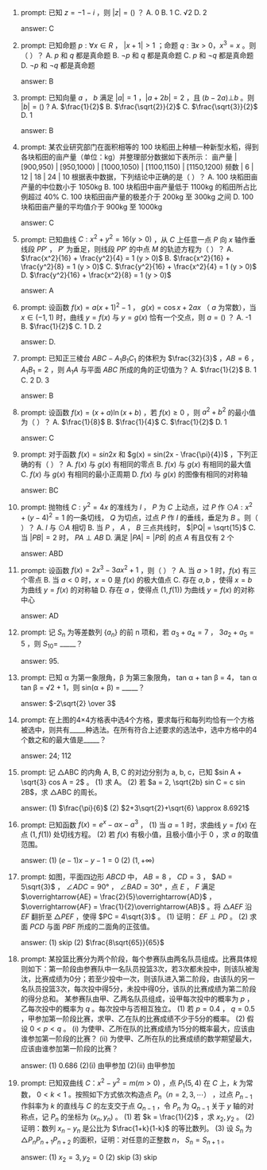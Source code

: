 1.  prompt: 已知 $z = -1 - i$ ，则 $|z| = ( )$ ？
A. 0
B. 1
C. √2
D. 2

    answer: C

2.  prompt: 已知命题 $p: \forall x \in R$ ， $|x+1|>1$ ；命题 $q:\exists x>0，x^3=x$ 。则（ ）？
A. $p$ 和 $q$ 都是真命题
B. $\neg p$ 和 $q$ 都是真命题
C. $p$ 和 $\neg q$ 都是真命题
D. $\neg p$ 和 $\neg q$ 都是真命题

    answer: B

3.  prompt: 已知向量 $a$ ， $b$ 满足 $|a|=1$ ，$|a+2b|=2$ ，且 $(b-2a)⊥b$ 。则 $|b|= ( )$ ?
A. $\frac{1}{2}$
B. $\frac{\sqrt{2}}{2}$
C. $\frac{\sqrt{3}}{2}$
D. $1$

    answer: B

4.  prompt: 某农业研究部门在面积相等的 100 块稻田上种植一种新型水稻，得到各块稻田的亩产量（单位：kg）并整理部分数据如下表所示：
亩产量 | [900,950) | [950,1000) | [1000,1050) | [1100,1150) | [1150,1200)
频数 | 6 | 12 | 18 | 24 | 10
根据表中数据，下列结论中正确的是（ ）？
A. 100 块稻田亩产量的中位数小于 1050kg
B. 100 块稻田中亩产量低于 1100kg 的稻田所占比例超过 40%
C. 100 块稻田亩产量的极差介于 200kg 至 300kg 之间
D. 100 块稻田亩产量的平均值介于 900kg 至 1000kg

    answer: C

5.  prompt: 已知曲线 $C : x^2 + y^2 = 16 (y > 0)$ ，从 $C$ 上任意一点 $P$ 向 $x$ 轴作垂线段 $PP'$ ， $P'$ 为垂足，则线段 $PP'$ 的中点 $M$ 的轨迹方程为（ ）？
A. $\frac{x^2}{16} + \frac{y^2}{4} = 1 (y > 0)$
B. $\frac{x^2}{16} + \frac{y^2}{8} = 1 (y > 0)$
C. $\frac{y^2}{16} + \frac{x^2}{4} = 1 (y > 0)$
D. $\frac{y^2}{16} + \frac{x^2}{8} = 1 (y > 0)$

    answer: A

6.  prompt: 设函数 $f(x) = a(x+1)^2 - 1$ ， $g(x) = \cos x + 2ax$ （ $a$ 为常数），当 $x \in (-1,1)$ 时，曲线 $y = f(x)$ 与 $y = g(x)$ 恰有一个交点，则 $a = ( )$ ？
A. -1
B. $\frac{1}{2}$
C. 1
D. 2

    answer: D.

7.  prompt: 已知正三棱台 $ABC-A_1B_1C_1$ 的体积为 $\frac{32}{3}$ ，$AB = 6$ ， $A_1B_1 = 2$ ，则 $A_1A$ 与平面 $ABC$ 所成的角的正切值为？
A. $\frac{1}{2}$
B. 1 
C. 2 
D. 3

    answer: B

8. prompt: 设函数 $f(x) = (x + a) \ln(x + b)$ ，若 $f(x) \geq 0$ ，则 $a^2 + b^2$ 的最小值为（ ）？
A. $\frac{1}{8}$
B. $\frac{1}{4}$
C. $\frac{1}{2}$
D. 1

    answer: C

9. prompt: 对于函数 $f(x) = sin 2x$ 和 $g(x) = sin(2x - \frac{\pi}{4})$ ，下列正确的有（ ）？
A. $f(x)$ 与 $g(x)$ 有相同的零点
B. $f(x)$ 与 $g(x)$ 有相同的最大值
C. $f(x)$ 与 $g(x)$ 有相同的最小正周期
D. $f(x)$ 与 $g(x)$ 的图像有相同的对称轴

    answer: BC

10. prompt: 抛物线 $C : y^2 = 4x$ 的准线为 $l$ ， $P$ 为 $C$ 上动点，过 $P$ 作 $\odot A : x^2 + (y-4)^2 = 1$ 的一条切线， $Q$ 为切点，过点 $P$ 作 $l$ 的垂线，垂足为 $B$ 。则（ ）？
A. $l$ 与 $\odot A$ 相切
B. 当 $P$ ， $A$ ， $B$ 三点共线时， $|PQ| = \sqrt{15}$
C. 当 $|PB| = 2$ 时， $PA \perp AB$
D. 满足 $|PA| = |PB|$ 的点 $A$ 有且仅有 2 个

    answer: ABD

11. prompt: 设函数 $f(x) = 2x^3 - 3ax^2 + 1$ ，则（ ）？
A. 当 $a > 1$ 时，$f(x)$ 有三个零点
B. 当 $a < 0$ 时，$x = 0$ 是 $f(x)$ 的极大值点
C. 存在 $a,b$ ，使得 $x = b$ 为曲线 $y = f(x)$ 的对称轴
D. 存在 $a$ ，使得点 $(1, f(1))$ 为曲线 $y = f(x)$ 的对称中心

    answer: AD

12. prompt: 记 $S_n$ 为等差数列 $\{a_n\}$ 的前 n 项和，若 $a_3 + a_4 = 7$ ， $3a_2 + a_5 = 5$ ，则 $S_{10} =$ _____？
 
    answer: 95.

13. prompt: 已知 α 为第一象限角，β 为第三象限角， tan α + tan β = 4， tan α tan β = √2 + 1，则 sin(α + β) = _____？

    answer: $-2\sqrt{2} \over 3$

14. prompt: 在上图的4×4方格表中选4个方格，要求每行和每列均恰有一个方格被选中，则共有_____种选法。在所有符合上述要求的选法中，选中方格中的4个数之和的最大值是_____？

    answer: 24; 112

15. prompt: 记 △ABC 的内角 A, B, C 的对边分别为 a, b, c，已知 $sin A + \sqrt{3} cos A = 2$ 。
(1) 求 A。
(2) 若 $a = 2, \sqrt{2b} sin C = c sin 2B$，求 △ABC 的周长。

    answer: (1) $\frac{\pi}{6}$ (2) $2+3\sqrt{2}+\sqrt{6} \approx 8.6921$

16. prompt: 已知函数 $f(x) = e^x - ax - a^3$ ，
(1) 当 $a = 1$ 时，求曲线 $y = f(x)$ 在点 $(1,f(1))$ 处切线方程。
(2) 若 $f(x)$ 有极小值，且极小值小于 $0$ ，求 $a$ 的取值范围。

    answer: (1) $(e-1)x-y-1=0$ (2) $(1, +\infty)$

17. prompt: 如图，平面四边形 $ABCD$ 中， $AB = 8$ ， $CD = 3$ ， $AD = 5\sqrt{3}$ ， $\angle ADC = 90°$ ， $\angle BAD = 30°$ ，点 $E$ ， $F$ 满足 $\overrightarrow{AE} = \frac{2}{5}\overrightarrow{AD}$ ， $\overrightarrow{AF} = \frac{1}{2}\overrightarrow{AB}$ 。将 $\triangle AEF$ 沿 $EF$ 翻折至 $\triangle PEF$ ，使得 $PC = 4\sqrt{3}$ 。
(1) 证明： $EF \perp PD$ 。
(2) 求面 $PCD$ 与面 $PBF$ 所成的二面角的正弦值。

    answer: (1) skip (2) $\frac{8\sqrt{65}}{65}$

18. prompt: 某投篮比赛分为两个阶段，每个参赛队由两名队员组成。比赛具体规则如下：第一阶段由参赛队中一名队员投篮3次，若3次都未投中，则该队被淘汰，比赛成绩为0分；若至少投中一次，则该队进入第二阶段，由该队的另一名队员投篮3次，每次投中得5分，未投中得0分，该队的比赛成绩为第二阶段的得分总和。
某参赛队由甲、乙两名队员组成，设甲每次投中的概率为 $p$ ，乙每次投中的概率为 $q$ 。每次投中与否相互独立。
(1) 若 $p=0.4$ ， $q=0.5$ ，甲参加第一阶段比赛，求甲、乙在队的比赛成绩不少于5分的概率。
(2) 假设 $0<p<q$ 。
    (i) 为使甲、乙所在队的比赛成绩为15分的概率最大，应该由谁参加第一阶段的比赛？
    (ii) 为使甲、乙所在队的比赛成绩的数学期望最大，应该由谁参加第一阶段的比赛？

    answer: (1) 0.686 (2)(i) 由甲参加 (2)(ii) 由甲参加

19. prompt: 已知双曲线 $C： x^2 - y^2 = m (m > 0)$ ，点 $P_1(5,4)$ 在 $C$ 上，$k$ 为常数， $0 < k < 1$ 。按照如下方式依次构造点 $P_n（n = 2,3,\cdots ）$ ，过点 $P_{n-1}$ 作斜率为 $k$ 的直线与 $C$ 的左支交于点 $Q_{n-1}$ ，令 $P_n$ 为 $Q_{n-1}$ 关于 $y$ 轴的对称点，记 $P_n$ 的坐标为 $(x_n,y_n)$ 。
(1) 若 $k = \frac{1}{2}$ ，求 $x_2,y_2$ 。
(2) 证明：数列 ${x_n - y_n}$ 是公比为 $\frac{1+k}{1-k}$ 的等比数列。
(3) 设 $S_n$ 为 $\triangle P_nP_{n+1}P_{n+2}$ 的面积，证明：对任意的正整数 $n$， $S_n = S_{n+1}$ 。

    answer: (1) $x_2=3,y_2=0$ (2) skip (3) skip